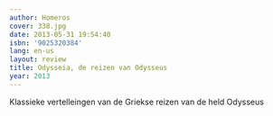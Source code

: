 ```yaml
---
author: Homeros
cover: 338.jpg
date: 2013-05-31 19:54:40
isbn: '9025320384'
lang: en-us
layout: review
title: Odysseia, de reizen van Odysseus
year: 2013
---
```

Klassieke vertelleingen van de Griekse reizen van de held Odysseus
